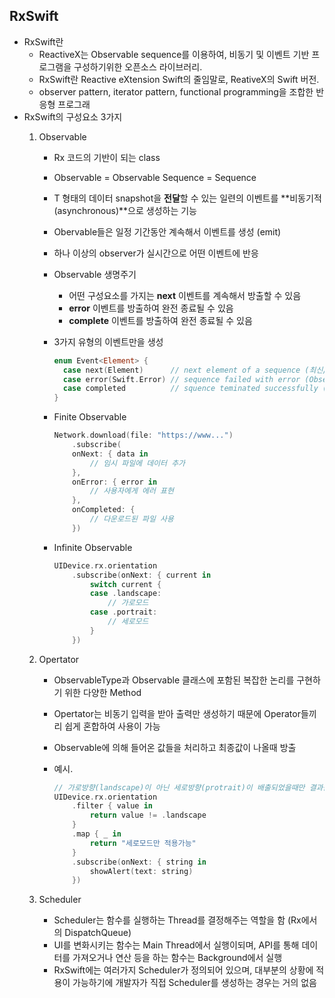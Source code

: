 ## RxSwift
- RxSwift란
  - ReactiveX는 Observable sequence를 이용하여, 비동기 및 이벤트 기반 프로그램을 구성하기위한 오픈소스 라이브러리.
  - RxSwift란 Reactive eXtension Swift의 줄임말로, ReativeX의 Swift 버전. 
  - observer pattern, iterator pattern, functional programming을 조합한 반응형 프로그래
- RxSwift의 구성요소 3가지
  1. Observable
     - Rx 코드의 기반이 되는 class
     - Observable = Observable Sequence = Sequence
     - T 형태의 데이터 snapshot을 **전달**할 수 있는 일련의 이벤트를 **비동기적(asynchronous)**으로 생성하는 기능
     - Obervable들은 일정 기간동안 계속해서 이벤트를 생성 (emit)
     - 하나 이상의 observer가 실시간으로 어떤 이벤트에 반응
     - Observable 생명주기
       - 어떤 구성요소를 가지는 **next** 이벤트를 계속해서 방출할 수 있음
       - **error** 이벤트를 방출하여 완전 종료될 수 있음
       - **complete** 이벤트를 방출하여 완전 종료될 수 있음
     - 3가지 유형의 이벤트만을 생성
    
        ```swift
        enum Event<Element> {
          case next(Element)      // next element of a sequence (최신/다음 데이터를 전달하는 이벤트, T에 해당하는 Element 전달)
          case error(Swift.Error) // sequence failed with error (Observable이 에러를 발생시켜, 추가적으로 이벤트를 생성 X)
          case completed          // squence teminated successfully (성공적으로 일련의 이벤트를 종료시키는 이벤트, 추가적으로 이벤트 생성 X)
        }
        ```
      
     - Finite Observable
    
        ```swift
        Network.download(file: "https://www...")
            .subscribe(
            onNext: { data in
                // 임시 파일에 데이터 추가
            },
            onError: { error in
                // 사용자에게 에러 표현
            },
            onCompleted: {
                // 다운로드된 파일 사용
            })
        ```
      
     - Infinite Observable
    
        ```swift
        UIDevice.rx.orientation
            .subscribe(onNext: { current in
                switch current {
                case .landscape:
                    // 가로모드
                case .portrait:
                    // 세로모드
                }
            })
        ```
      
  2. Opertator
     - ObservableType과 Observable 클래스에 포함된 복잡한 논리를 구현하기 위한 다양한 Method
     - Opertator는 비동기 입력을 받아 출력만 생성하기 때문에 Operator들끼리 쉽게 혼합하여 사용이 가능
     - Observable에 의해 들어온 값들을 처리하고 최종값이 나올때 방출
     - 예시.

        ```swift
        // 가로방향(landscape)이 아닌 세로방향(protrait)이 배출되었을때만 결과값을 return
        UIDevice.rx.orientation
            .filter { value in
                return value != .landscape
            }
            .map { _ in
                return "세로모드만 적용가능"
            }
            .subscribe(onNext: { string in
                showAlert(text: string)
            })
        ```
      
  3. Scheduler
     - Scheduler는 함수를 실행하는 Thread를 결정해주는 역할을 함 (Rx에서의 DispatchQueue)
     - UI를 변화시키는 함수는 Main Thread에서 실행이되며, API를 통해 데이터를 가져오거나 연산 등을 하는 함수는 Background에서 실행
     - RxSwift에는 여러가지 Scheduler가 정의되어 있으며, 대부분의 상황에 적용이 가능하기에 개발자가 직접 Scheduler를 생성하는 경우는 거의 없음

